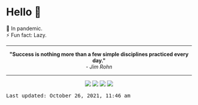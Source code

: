 # Hello 👋

🌱 In pandemic. <br> ⚡ Fun fact: Lazy.

<hr>
<div align="center"><b>"Success is nothing more than a few simple disciplines practiced every day."</b><br><i> - Jim Rohn</i></div>
<hr>

<p align="center">
	<img src="https://github-readme-stats.vercel.app/api?username=devblin&count_private=true&show_icons=true&hide_border=true&bg_color=00000000&text_color=3790D7&title_color=FF2D2D&icon_color=fb8c00&include_all_commits=true&custom_title=📙 Deepanshu Dhruw's Github Stats">
	<img src="https://github-readme-stats.vercel.app/api/top-langs/?username=devblin&layout=compact&hide=&langs_count=10&hide_border=true&bg_color=00000000&text_color=3790D7&title_color=FF2D2D&icon_color=fb8c00&custom_title=💻 Most Used Languages">
	<img src="https://github-readme-streak-stats.herokuapp.com?user=devblin&theme=dark&hide_border=true&background=00000000&stroke=FF2D2D&ring=FF2D2D&currStreakLabel=3790D7&dates=3790D7&currStreakNum=3790D7&sideNums=3790D7&sideLabels=3790D7">
	<img src="https://github-readme-stats.vercel.app/api/wakatime?username=devblin&layout=compact&theme=dark&hide_border=true&bg_color=00000000&text_color=3790D7&title_color=FF2D2D&custom_title=⏳ Wakatime Stats">
</p>

<kbd>Last updated: October 26, 2021, 11:46 am</kbd>